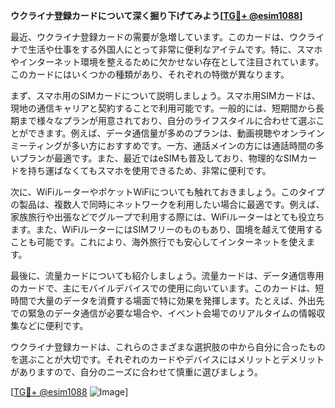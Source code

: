 **ウクライナ登録カードについて深く掘り下げてみよう[[TG💪+ @esim1088](https://t.me/s/esim1088)]**

最近、ウクライナ登録カードの需要が急増しています。このカードは、ウクライナで生活や仕事をする外国人にとって非常に便利なアイテムです。特に、スマホやインターネット環境を整えるために欠かせない存在として注目されています。このカードにはいくつかの種類があり、それぞれの特徴が異なります。

まず、スマホ用のSIMカードについて説明しましょう。スマホ用SIMカードは、現地の通信キャリアと契約することで利用可能です。一般的には、短期間から長期まで様々なプランが用意されており、自分のライフスタイルに合わせて選ぶことができます。例えば、データ通信量が多めのプランは、動画視聴やオンラインミーティングが多い方におすすめです。一方、通話メインの方には通話時間の多いプランが最適です。また、最近ではeSIMも普及しており、物理的なSIMカードを持ち運ばなくてもスマホを使用できるため、非常に便利です。

次に、WiFiルーターやポケットWiFiについても触れておきましょう。このタイプの製品は、複数人で同時にネットワークを利用したい場合に最適です。例えば、家族旅行や出張などでグループで利用する際には、WiFiルーターはとても役立ちます。また、WiFiルーターにはSIMフリーのものもあり、国境を越えて使用することも可能です。これにより、海外旅行でも安心してインターネットを使えます。

最後に、流量カードについても紹介しましょう。流量カードは、データ通信専用のカードで、主にモバイルデバイスでの使用に向いています。このカードは、短時間で大量のデータを消費する場面で特に効果を発揮します。たとえば、外出先での緊急のデータ通信が必要な場合や、イベント会場でのリアルタイムの情報収集などに便利です。

ウクライナ登録カードは、これらのさまざまな選択肢の中から自分に合ったものを選ぶことが大切です。それぞれのカードやデバイスにはメリットとデメリットがありますので、自分のニーズに合わせて慎重に選びましょう。

[[TG💪+ @esim1088](https://t.me/s/esim1088) ![Image](https://i.postimg.cc/Y0z9fWf4/image.png)]